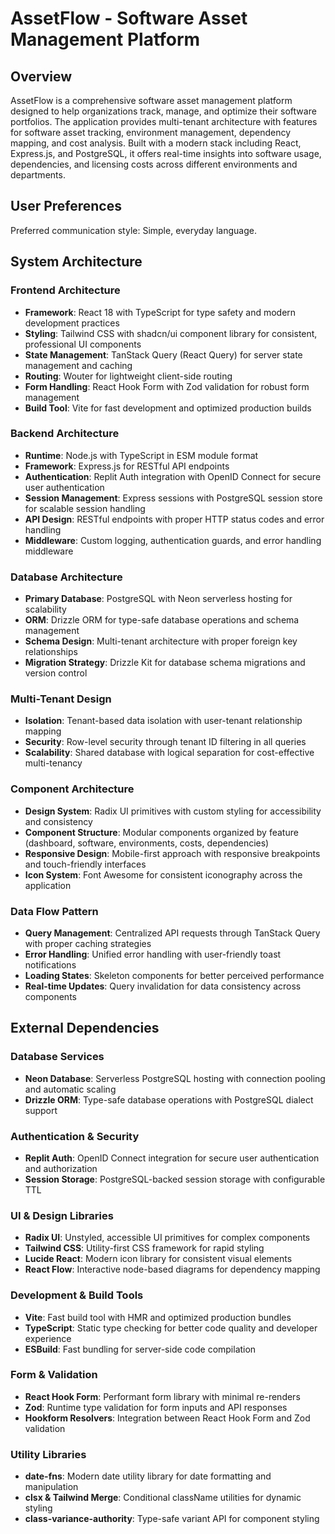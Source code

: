 # AssetFlow - Software Asset Management Platform

## Overview

AssetFlow is a comprehensive software asset management platform designed to help organizations track, manage, and optimize their software portfolios. The application provides multi-tenant architecture with features for software asset tracking, environment management, dependency mapping, and cost analysis. Built with a modern stack including React, Express.js, and PostgreSQL, it offers real-time insights into software usage, dependencies, and licensing costs across different environments and departments.

## User Preferences

Preferred communication style: Simple, everyday language.

## System Architecture

### Frontend Architecture
- **Framework**: React 18 with TypeScript for type safety and modern development practices
- **Styling**: Tailwind CSS with shadcn/ui component library for consistent, professional UI components
- **State Management**: TanStack Query (React Query) for server state management and caching
- **Routing**: Wouter for lightweight client-side routing
- **Form Handling**: React Hook Form with Zod validation for robust form management
- **Build Tool**: Vite for fast development and optimized production builds

### Backend Architecture
- **Runtime**: Node.js with TypeScript in ESM module format
- **Framework**: Express.js for RESTful API endpoints
- **Authentication**: Replit Auth integration with OpenID Connect for secure user authentication
- **Session Management**: Express sessions with PostgreSQL session store for scalable session handling
- **API Design**: RESTful endpoints with proper HTTP status codes and error handling
- **Middleware**: Custom logging, authentication guards, and error handling middleware

### Database Architecture
- **Primary Database**: PostgreSQL with Neon serverless hosting for scalability
- **ORM**: Drizzle ORM for type-safe database operations and schema management
- **Schema Design**: Multi-tenant architecture with proper foreign key relationships
- **Migration Strategy**: Drizzle Kit for database schema migrations and version control

### Multi-Tenant Design
- **Isolation**: Tenant-based data isolation with user-tenant relationship mapping
- **Security**: Row-level security through tenant ID filtering in all queries
- **Scalability**: Shared database with logical separation for cost-effective multi-tenancy

### Component Architecture
- **Design System**: Radix UI primitives with custom styling for accessibility and consistency
- **Component Structure**: Modular components organized by feature (dashboard, software, environments, costs, dependencies)
- **Responsive Design**: Mobile-first approach with responsive breakpoints and touch-friendly interfaces
- **Icon System**: Font Awesome for consistent iconography across the application

### Data Flow Pattern
- **Query Management**: Centralized API requests through TanStack Query with proper caching strategies
- **Error Handling**: Unified error handling with user-friendly toast notifications
- **Loading States**: Skeleton components for better perceived performance
- **Real-time Updates**: Query invalidation for data consistency across components

## External Dependencies

### Database Services
- **Neon Database**: Serverless PostgreSQL hosting with connection pooling and automatic scaling
- **Drizzle ORM**: Type-safe database operations with PostgreSQL dialect support

### Authentication & Security
- **Replit Auth**: OpenID Connect integration for secure user authentication and authorization
- **Session Storage**: PostgreSQL-backed session storage with configurable TTL

### UI & Design Libraries
- **Radix UI**: Unstyled, accessible UI primitives for complex components
- **Tailwind CSS**: Utility-first CSS framework for rapid styling
- **Lucide React**: Modern icon library for consistent visual elements
- **React Flow**: Interactive node-based diagrams for dependency mapping

### Development & Build Tools
- **Vite**: Fast build tool with HMR and optimized production bundles
- **TypeScript**: Static type checking for better code quality and developer experience
- **ESBuild**: Fast bundling for server-side code compilation

### Form & Validation
- **React Hook Form**: Performant form library with minimal re-renders
- **Zod**: Runtime type validation for form inputs and API responses
- **Hookform Resolvers**: Integration between React Hook Form and Zod validation

### Utility Libraries
- **date-fns**: Modern date utility library for date formatting and manipulation
- **clsx & Tailwind Merge**: Conditional className utilities for dynamic styling
- **class-variance-authority**: Type-safe variant API for component styling
